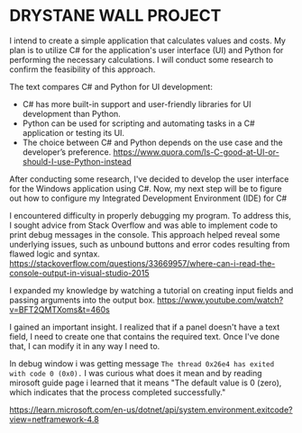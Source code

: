 
# DRYSTANE WALL PROJECT

I intend to create a simple application that calculates values and costs. My plan is to utilize C# for the application's user interface (UI) and Python for performing the necessary calculations. I will conduct some research to confirm the feasibility of this approach.

The text compares C# and Python for UI development:
* C# has more built-in support and user-friendly libraries for UI development than Python.
* Python can be used for scripting and automating tasks in a C# application or testing its UI.
* The choice between C# and Python depends on the use case and the developer’s preference.
https://www.quora.com/Is-C-good-at-UI-or-should-I-use-Python-instead

After conducting some research, I've decided to develop the user interface for the Windows application using C#. Now, my next step will be to figure out how to configure my Integrated Development Environment (IDE) for C#


I encountered difficulty in properly debugging my program. To address this, I sought advice from Stack Overflow and was able to implement code to print debug messages in the console. This approach helped reveal some underlying issues, such as unbound buttons and error codes resulting from flawed logic and syntax. 
https://stackoverflow.com/questions/33669957/where-can-i-read-the-console-output-in-visual-studio-2015

I expanded my knowledge by watching a tutorial on creating input fields and passing arguments into the output box.
https://www.youtube.com/watch?v=BFT2QMTXoms&t=460s

I gained an important insight. I realized that if a panel doesn't have a text field, I need to create one that contains the required text. Once I've done that, I can modify it in any way I need to.

In debug window i was getting message ```The thread 0x26e4 has exited with code 0 (0x0).``` I was curious what does it mean and by reading mirosoft guide page i learned that it means "The default value is 0 (zero), which indicates that the process completed successfully."

https://learn.microsoft.com/en-us/dotnet/api/system.environment.exitcode?view=netframework-4.8